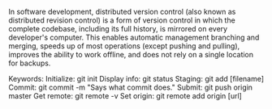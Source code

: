In software development, distributed version control (also known as distributed revision control) is a form of version control in which the complete codebase, including its full history, is mirrored on every developer's computer. This enables automatic management branching and merging, speeds up of most operations (except pushing and pulling), improves the ability to work offline, and does not rely on a single location for backups.

Keywords:
Initialize: git init
Display info: git status
Staging: git add [filename]
Commit: git commit -m "Says what commit does."
Submit: git push origin master
Get remote: git remote -v
Set origin: git remote add origin [url]

